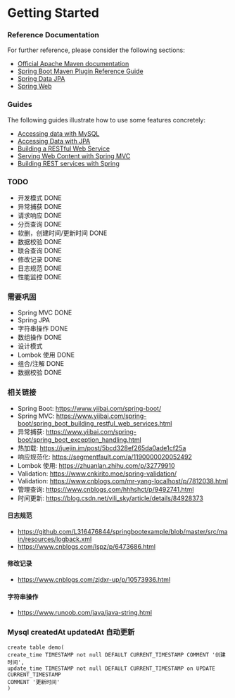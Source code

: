 # Getting Started

### Reference Documentation
For further reference, please consider the following sections:

* [Official Apache Maven documentation](https://maven.apache.org/guides/index.html)
* [Spring Boot Maven Plugin Reference Guide](https://docs.spring.io/spring-boot/docs/2.2.6.RELEASE/maven-plugin/)
* [Spring Data JPA](https://docs.spring.io/spring-boot/docs/2.2.6.RELEASE/reference/htmlsingle/#boot-features-jpa-and-spring-data)
* [Spring Web](https://docs.spring.io/spring-boot/docs/2.2.6.RELEASE/reference/htmlsingle/#boot-features-developing-web-applications)

### Guides
The following guides illustrate how to use some features concretely:

* [Accessing data with MySQL](https://spring.io/guides/gs/accessing-data-mysql/)
* [Accessing Data with JPA](https://spring.io/guides/gs/accessing-data-jpa/)
* [Building a RESTful Web Service](https://spring.io/guides/gs/rest-service/)
* [Serving Web Content with Spring MVC](https://spring.io/guides/gs/serving-web-content/)
* [Building REST services with Spring](https://spring.io/guides/tutorials/bookmarks/)

### TODO
- 开发模式 DONE
- 异常捕获 DONE
- 请求响应 DONE
- 分页查询 DONE
- 软删，创建时间/更新时间 DONE 
- 数据校验 DONE
- 联合查询 DONE
- 修改记录 DONE
- 日志规范 DONE
- 性能监控 DONE

### 需要巩固
- Spring MVC DONE
- Spring JPA 
- 字符串操作 DONE
- 数组操作 DONE
- 设计模式 
- Lombok 使用 DONE
- 组合/注解 DONE
- 数据校验 DONE

### 相关链接
- Spring Boot: https://www.yiibai.com/spring-boot/
- Spring MVC: https://www.yiibai.com/spring-boot/spring_boot_building_restful_web_services.html
- 异常捕获: https://www.yiibai.com/spring-boot/spring_boot_exception_handling.html
- 热加载: https://juejin.im/post/5bcd328ef265da0ade1cf25a
- 响应规范化: https://segmentfault.com/a/1190000020052492
- Lombok 使用: https://zhuanlan.zhihu.com/p/32779910
- Validation: https://www.cnkirito.moe/spring-validation/
- Validation: https://www.cnblogs.com/mr-yang-localhost/p/7812038.html
- 管理查询: https://www.cnblogs.com/hhhshct/p/9492741.html
- 时间更新: https://blog.csdn.net/vili_sky/article/details/84928373

#### 日志规范
- https://github.com/L316476844/springbootexample/blob/master/src/main/resources/logback.xml
- https://www.cnblogs.com/lspz/p/6473686.html

#### 修改记录
- https://www.cnblogs.com/zjdxr-up/p/10573936.html

#### 字符串操作
- https://www.runoob.com/java/java-string.html


### Mysql createdAt updatedAt 自动更新
```
create table demo(
create_time TIMESTAMP not null DEFAULT CURRENT_TIMESTAMP COMMENT '创建时间',
update_time TIMESTAMP not null DEFAULT CURRENT_TIMESTAMP on UPDATE CURRENT_TIMESTAMP
COMMENT '更新时间'
)
```
